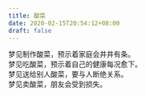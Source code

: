 ```yaml
---
title: 酸菜
date: 2020-02-15T20:54:12+08:00
draft: false
---
```


梦见制作酸菜，预示着家庭会井井有条。<br>
梦见吃酸菜，预示着自己的健康每况愈下。<br>
梦见送给别人酸菜，要与人断绝关系。<br>
梦见卖酸菜，朋友会受到损失。<br>
